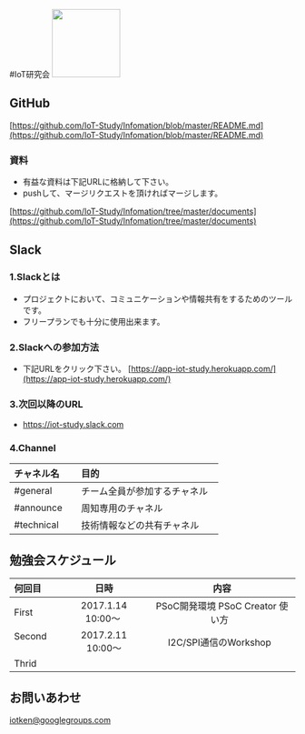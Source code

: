 #IoT研究会 <img src="http://www.businesscloudnews.com/files/2016/01/IoT-cloud.jpg" width="120px">

## GitHub
[https://github.com/IoT-Study/Infomation/blob/master/README.md](https://github.com/IoT-Study/Infomation/blob/master/README.md) 
### 資料
- 有益な資料は下記URLに格納して下さい。
- pushして、マージリクエストを頂ければマージします。

[https://github.com/IoT-Study/Infomation/tree/master/documents](https://github.com/IoT-Study/Infomation/tree/master/documents)

## Slack
### 1.Slackとは
- プロジェクトにおいて、コミュニケーションや情報共有をするためのツールです。
- フリープランでも十分に使用出来ます。

### 2.Slackへの参加方法
- 下記URLをクリック下さい。
[https://app-iot-study.herokuapp.com/](https://app-iot-study.herokuapp.com/)

### 3.次回以降のURL
- https://iot-study.slack.com

### 4.Channel
| チャネル名 | 目的 |
|:-----------|:------------|
| #general      |チーム全員が参加するチャネル   |
| #announce     | 周知専用のチャネル    |
| #technical  |技術情報などの共有チャネル       |  

## 勉強会スケジュール
| 何回目 | 日時 | 内容 |
|:-----------|:------------:|:------------:|
| First      | 2017.1.14 10:00〜 | PSoC開発環境 PSoC Creator 使い方   |
| Second     | 2017.2.11 10:00〜 |I2C/SPI通信のWorkshop    |
| Thrid      |             |          |

## お問いあわせ
iotken@googlegroups.com
